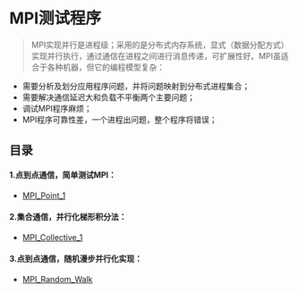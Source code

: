# MPI测试程序

> MPI实现并行是进程级；采用的是分布式内存系统，显式（数据分配方式）实现并行执行，通过通信在进程之间进行消息传递，可扩展性好。MPI虽适合于各种机器，但它的编程模型复杂：

* 需要分析及划分应用程序问题，并将问题映射到分布式进程集合；
* 需要解决通信延迟大和负载不平衡两个主要问题；
* 调试MPI程序麻烦；
* MPI程序可靠性差，一个进程出问题，整个程序将错误；

## 目录
#### 1.点到点通信，简单测试MPI：
* [MPI_Point_1](/MPI_Point_1/index.md)
#### 2.集合通信，并行化梯形积分法：
* [MPI_Collective_1](/MPI_Collective_1/index.md)
#### 3.点到点通信，随机漫步并行化实现：
* [MPI_Random_Walk](/MPI_Random_Walk/index.md)